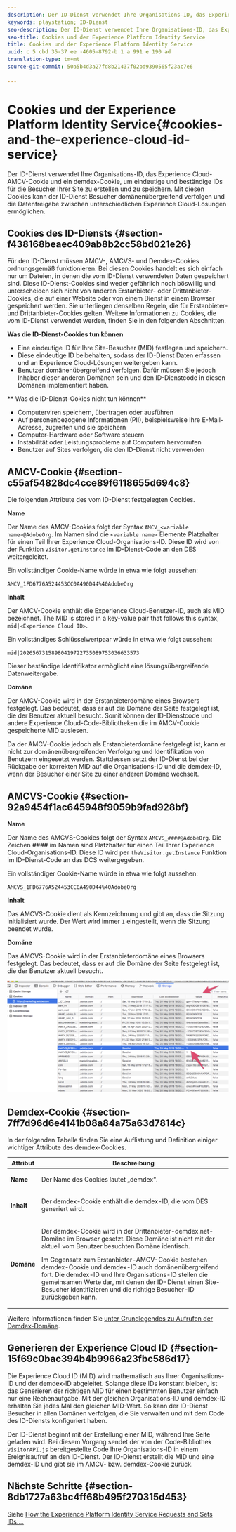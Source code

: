 ```yaml
---
description: Der ID-Dienst verwendet Ihre Organisations-ID, das Experience Cloud-AMCV-Cookie und ein demdex-Cookie, um eindeutige und beständige IDs für die Besucher Ihrer Site zu erstellen und zu speichern. Mit diesen Cookies kann der ID-Dienst Besucher domänenübergreifend verfolgen und die Datenfreigabe zwischen unterschiedlichen Experience Cloud-Lösungen ermöglichen.
keywords: playstation; ID-Dienst
seo-description: Der ID-Dienst verwendet Ihre Organisations-ID, das Experience Cloud-AMCV-Cookie und ein demdex-Cookie, um eindeutige und beständige IDs für die Besucher Ihrer Site zu erstellen und zu speichern. Mit diesen Cookies kann der ID-Dienst Besucher domänenübergreifend verfolgen und die Datenfreigabe zwischen unterschiedlichen Experience Cloud-Lösungen ermöglichen.
seo-title: Cookies und der Experience Platform Identity Service
title: Cookies und der Experience Platform Identity Service
uuid: c 5 cbd 35-37 ee -4605-8792-b 1 a 991 e 190 ad
translation-type: tm+mt
source-git-commit: 50a5b4d3a27fd8b21437f02bd9390565f23ac7e6

---
```



# Cookies und der Experience Platform Identity Service{#cookies-and-the-experience-cloud-id-service}

Der ID-Dienst verwendet Ihre Organisations-ID, das Experience Cloud-AMCV-Cookie und ein demdex-Cookie, um eindeutige und beständige IDs für die Besucher Ihrer Site zu erstellen und zu speichern. Mit diesen Cookies kann der ID-Dienst Besucher domänenübergreifend verfolgen und die Datenfreigabe zwischen unterschiedlichen Experience Cloud-Lösungen ermöglichen.

## Cookies des ID-Diensts {#section-f438168beaec409ab8b2cc58bd021e26}

Für den ID-Dienst müssen AMCV-, AMCVS- und Demdex-Cookies ordnungsgemäß funktionieren. Bei diesen Cookies handelt es sich einfach nur um Dateien, in denen die vom ID-Dienst verwendeten Daten gespeichert sind. Diese ID-Dienst-Cookies sind weder gefährlich noch böswillig und unterscheiden sich nicht von anderen Erstanbieter- oder Drittanbieter-Cookies, die auf einer Website oder von einem Dienst in einem Browser gespeichert werden. Sie unterliegen denselben Regeln, die für Erstanbieter- und Drittanbieter-Cookies gelten. Weitere Informationen zu Cookies, die vom ID-Dienst verwendet werden, finden Sie in den folgenden Abschnitten.

**Was die ID-Dienst-Cookies tun können**

* Eine eindeutige ID für Ihre Site-Besucher (MID) festlegen und speichern.
* Diese eindeutige ID beibehalten, sodass der ID-Dienst Daten erfassen und an Experience Cloud-Lösungen weitergeben kann.
* Benutzer domänenübergreifend verfolgen. Dafür müssen Sie jedoch Inhaber dieser anderen Domänen sein und den ID-Dienstcode in diesen Domänen implementiert haben.

** Was die ID-Dienst-Ookies nicht tun können**

* Computerviren speichern, übertragen oder ausführen
* Auf personenbezogene Informationen (PII), beispielsweise Ihre E-Mail-Adresse, zugreifen und sie speichern
* Computer-Hardware oder Software steuern
* Instabilität oder Leistungsprobleme auf Computern hervorrufen
* Benutzer auf Sites verfolgen, die den ID-Dienst nicht verwenden

## AMCV-Cookie {#section-c55af54828dc4cce89f6118655d694c8}

Die folgenden Attribute des vom ID-Dienst festgelegten Cookies.

**Name**

Der Name des AMCV-Cookies folgt der Syntax `AMCV_<variable name>@AdobeOrg`. Im Namen sind die `<variable name>` Elemente Platzhalter für einen Teil Ihrer Experience Cloud-Organisations-ID. Diese ID wird von der Funktion `Visitor.getInstance` im ID-Dienst-Code an den DES weitergeleitet.

Ein vollständiger Cookie-Name würde in etwa wie folgt aussehen:

```
AMCV_1FD6776A524453CC0A490D44%40AdobeOrg
```

**Inhalt**

Der AMCV-Cookie enthält die Experience Cloud-Benutzer-ID, auch als MID bezeichnet. The MID is stored in a key-value pair that follows this syntax, `mid|<Experience Cloud ID>`.

Ein vollständiges Schlüsselwertpaar würde in etwa wie folgt aussehen:

```
mid|20265673158980419722735089753036633573
```

Dieser beständige Identifikator ermöglicht eine lösungsübergreifende Datenweitergabe.

**Domäne**

Der AMCV-Cookie wird in der Erstanbieterdomäne eines Browsers festgelegt. Das bedeutet, dass er auf die Domäne der Seite festgelegt ist, die der Benutzer aktuell besucht. Somit können der ID-Dienstcode und andere Experience Cloud-Code-Bibliotheken die im AMCV-Cookie gespeicherte MID auslesen.

Da der AMCV-Cookie jedoch als Erstanbieterdomäne festgelegt ist, kann er nicht zur domänenübergreifenden Verfolgung und Identifikation von Benutzern eingesetzt werden. Stattdessen setzt der ID-Dienst bei der Rückgabe der korrekten MID auf die Organisations-ID und die demdex-ID, wenn der Besucher einer Site zu einer anderen Domäne wechselt.

## AMCVS-Cookie {#section-92a9454f1ac645948f9059b9fad928bf}

**Name**

Der Name des AMCVS-Cookies folgt der Syntax `AMCVS_####@AdobeOrg`. Die Zeichen #### im Namen sind Platzhalter für einen Teil Ihrer Experience Cloud-Organisations-ID. Diese ID wird per `theVisitor.getInstance` Funktion im ID-Dienst-Code an das DCS weitergegeben.

Ein vollständiger Cookie-Name würde in etwa wie folgt aussehen:

```
AMCVS_1FD6776A524453CC0A490D44%40AdobeOrg
```

**Inhalt**

Das AMCVS-Cookie dient als Kennzeichnung und gibt an, dass die Sitzung initialisiert wurde. Der Wert wird immer `1` eingestellt, wenn die Sitzung beendet wurde.

**Domäne**

Das AMCVS-Cookie wird in der Erstanbieterdomäne eines Browsers festgelegt. Das bedeutet, dass er auf die Domäne der Seite festgelegt ist, die der Benutzer aktuell besucht.

![](assets/AMCVS-cookie.png)

## Demdex-Cookie {#section-7ff7d96d6e4141b08a84a75a63d7814c}

In der folgenden Tabelle finden Sie eine Auflistung und Definition einiger wichtiger Attribute des demdex-Cookies.

<table id="table_18E3CAF3550E4BB6A199736AACE39202"> 
 <thead> 
  <tr> 
   <th colname="col1" class="entry"> Attribut </th> 
   <th colname="col2" class="entry"> Beschreibung </th> 
  </tr> 
 </thead>
 <tbody> 
  <tr> 
   <td colname="col1"> <p> <b>Name</b> </p> </td> 
   <td colname="col2"> <p>Der Name des Cookies lautet „demdex“. </p> </td> 
  </tr> 
  <tr> 
   <td colname="col1"> <p> <b>Inhalt</b> </p> </td> 
   <td colname="col2"> <p>Der demdex-Cookie enthält die demdex-ID, die vom DES generiert wird. </p> </td> 
  </tr> 
  <tr> 
   <td colname="col1"> <p> <b>Domäne</b> </p> </td> 
   <td colname="col2"> <p>Der demdex-Cookie wird in der Drittanbieter-demdex.net-Domäne im Browser gesetzt. Diese Domäne ist nicht mit der aktuell vom Benutzer besuchten Domäne identisch. </p> <p>Im Gegensatz zum Erstanbieter-AMCV-Cookie bestehen demdex-Cookie und demdex-ID auch domänenübergreifend fort. Die demdex-ID und Ihre Organisations-ID stellen die gemeinsamen Werte dar, mit denen der ID-Dienst einen Site-Besucher identifizieren und die richtige Besucher-ID zurückgeben kann. </p> </td> 
  </tr> 
 </tbody> 
</table>

Weitere Informationen finden Sie [unter Grundlegendes zu Aufrufen der Demdex-Domäne](https://marketing.adobe.com/resources/help/en_US/aam/demdex-calls.html).

## Generieren der Experience Cloud ID {#section-15f69c0bac394b4b9966a23fbc586d17}

Die Experience Cloud ID (MID) wird mathematisch aus Ihrer Organisations-ID und der demdex-ID abgeleitet. Solange diese IDs konstant bleiben, ist das Generieren der richtigen MID für einen bestimmten Benutzer einfach nur eine Rechenaufgabe. Mit der gleichen Organisations-ID und demdex-ID erhalten Sie jedes Mal den gleichen MID-Wert. So kann der ID-Dienst Besucher in allen Domänen verfolgen, die Sie verwalten und mit dem Code des ID-Diensts konfiguriert haben.

Der ID-Dienst beginnt mit der Erstellung einer MID, während Ihre Seite geladen wird. Bei diesem Vorgang sendet der von der Code-Bibliothek `visitorAPI.js` bereitgestellte Code Ihre Organisations-ID in einem Ereignisaufruf an den ID-Dienst. Der ID-Dienst erstellt die MID und eine demdex-ID und gibt sie im AMCV- bzw. demdex-Cookie zurück.

## Nächste Schritte {#section-8db1727a63bc4ff68b495f270315d453}

Siehe [How the Experience Platform Identity Service Requests and Sets IDs….](../introduction/id-request.md#concept-2caacebb1d244402816760e9b8bcef6a)
